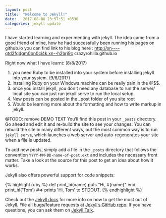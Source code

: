 ```yaml
---
layout: post
title:  "Welcome to Jekyll!"
date:   2017-08-08 23:57:51 +0530
categories: jekyll update
---
```

I have started learning and experimenting with jekyll.
The idea came from a good friend of mine, how he had successfully been running his pages on
github.io you can find link to his blog here : http://xn----qtd2fqdgm0bn0ci4k.xn--h2brj9c
crazyrohilla.github.io


Right now what I have learnt:
(8/8/2017)
1. you need Ruby  to be installed into your system before installing jekyll into your system.
(9/8/2017)
2. Installing Ruby on your Windows machine can be really pain in the @$$.
3. once you install jekyll, you don't need any database to run the server/ local site
you can   just run jekyll serve to run the local setup.
4. New posts can be posted in the _post folder of you site root
5. Would be learning more about the formatting and how to write markup in jekyll.





 


@TODO: remove DEMO TEXT
You’ll find this post in your `_posts` directory. Go ahead and edit it and re-build the site to see your changes. You can rebuild the site in many different ways, but the most common way is to run `jekyll serve`, which launches a web server and auto-regenerates your site when a file is updated.

To add new posts, simply add a file in the `_posts` directory that follows the convention `YYYY-MM-DD-name-of-post.ext` and includes the necessary front matter. Take a look at the source for this post to get an idea about how it works.

Jekyll also offers powerful support for code snippets:

{% highlight ruby %}
def print_hi(name)
  puts "Hi, #{name}"
end
print_hi('Tom')
#=> prints 'Hi, Tom' to STDOUT.
{% endhighlight %}

Check out the [Jekyll docs][jekyll-docs] for more info on how to get the most out of Jekyll. File all bugs/feature requests at [Jekyll’s GitHub repo][jekyll-gh]. If you have questions, you can ask them on [Jekyll Talk][jekyll-talk].

[jekyll-docs]: https://jekyllrb.com/docs/home
[jekyll-gh]:   https://github.com/jekyll/jekyll
[jekyll-talk]: https://talk.jekyllrb.com/
